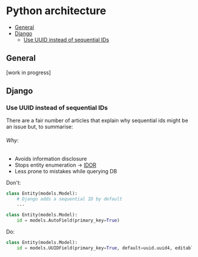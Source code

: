 # Python architecture

- [General](#general)
- [Django](#django)
  - [Use UUID instead of sequential IDs](#use-uuid-instead-of-sequential-ids)


## General
[work in progress]

## Django
### Use UUID instead of sequential IDs
There are a fair number of articles that explain why sequential ids might be an issue but, to summarise:

###### Why:
- Avoids information disclosure
- Stops entity enumeration -> [IDOR](https://medium.com/@woj_ciech/explaining-idor-in-almost-real-life-scenario-in-bug-bounty-program-c214008f8378)
- Less prone to mistakes while querying DB

Don't:
```python
class Entity(models.Model):
    # Django adds a sequential ID by default
    ...
```

```python
class Entity(models.Model):
    id = models.AutoField(primary_key=True)
```

Do:
```python
class Entity(models.Model):
    id = models.UUIDField(primary_key=True, default=uuid.uuid4, editable=False)
```
